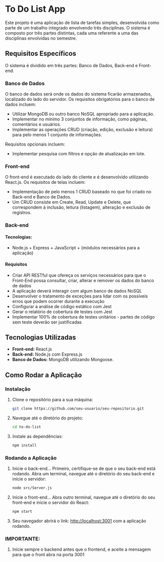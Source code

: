 # To Do List App

Este projeto é uma aplicação de lista de tarefas simples, desenvolvida como parte de um trabalho integrado envolvendo três disciplinas. O sistema é composto por três partes distintas, cada uma referente a uma das disciplinas envolvidas no semestre.

## Requisitos Específicos

O sistema é dividido em três partes: Banco de Dados, Back-end e Front-end.

### Banco de Dados

O banco de dados será onde os dados do sistema ficarão armazenados, localizado do lado do servidor. Os requisitos obrigatórios para o banco de dados incluem:
- Utilizar MongoDB ou outro banco NoSQL apropriado para a aplicação.
- Implementar no mínimo 3 conjuntos de informação, como páginas, comentários e usuários.
- Implementar as operações CRUD (criação, edição, exclusão e leitura) para pelo menos 1 conjunto de informações.

Requisitos opcionais incluem:
- Implementar pesquisa com filtros e opção de atualização em lote.

### Front-end

O front-end é executado do lado do cliente e é desenvolvido utilizando React.js. Os requisitos de telas incluem:
- Implementação de pelo menos 1 CRUD baseado no que foi criado no Back-end e Banco de Dados.
- Um CRUD consiste em Create, Read, Update e Delete, que correspondem à inclusão, leitura (listagem), alteração e exclusão de registros.

### Back-end

#### Tecnologias:
- Node.js + Express + JavaScript + (módulos necessários para a aplicação)
#### Requisitos
- Criar API RESTful que ofereça os serviços necessários para que o Front-End possa consultar,
criar, alterar e remover os dados do banco de dados
- A aplicação deverá interagir com algum banco de dados NoSQL
- Desenvolver o tratamento de exceções para lidar com os possíveis erros que podem ocorrer
durante a execução
- Configurar a análise de código estático com Jest
- Gerar o relatório de cobertura de testes com Jest
- Implementar 100% de cobertura de testes unitários - partes de código sem teste deverão ser
justificadas

## Tecnologias Utilizadas

- **Front-end:** React.js
- **Back-end:** Node.js com Express.js
- **Banco de Dados:** MongoDB utilizando Mongoose.

## Como Rodar a Aplicação

### Instalação
1. Clone o repositório para a sua máquina:
   ```sh
   git clone https://github.com/seu-usuario/seu-repositorio.git
   ```

2. Navegue até o diretório do projeto:
   ```sh
   cd to-do-list
   ```

3. Instale as dependências:
   ```sh
   npm install
   ```

### Rodando a Aplicação
1. Inicie o back-end...
Primeiro, certifique-se de que o seu back-end está rodando. Abra um terminal, navegue até o diretório do seu back-end e inicie o servidor:
   ```sh
   node src/Server.js
   ```
2. Inicie o front-end...
Abra outro terminal, navegue até o diretório do seu front-end e inicie o servidor do React:
   ```sh
   npm start
   ```

3. Seu navegador abrirá o link: [http://localhost:3001](http://localhost:3001) com a aplicação rodando.

### IMPORTANTE:
1. Inicie sempre o backend antes que o frontend, e aceite a mensagem para que o front abra na porta 3001
